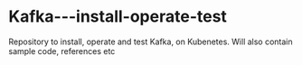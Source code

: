 # Kafka---install-operate-test
Repository to install, operate and test Kafka, on Kubenetes. Will also contain sample code, references etc
